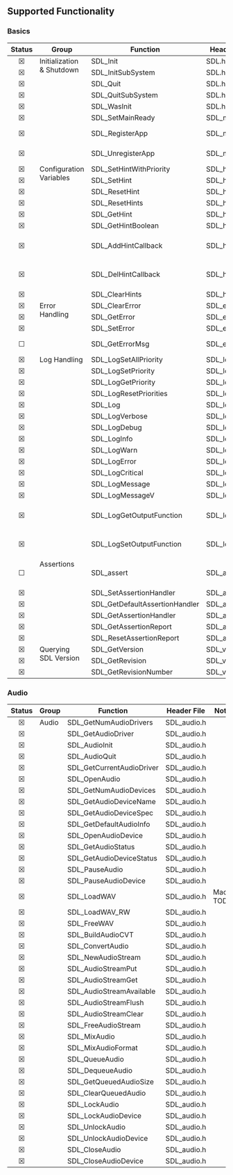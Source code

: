 ## Supported Functionality
<!-- &#9746; = checked checkbox -->
<!-- &#9744;; = un-checked checkbox -->

### Basics
<table>
    <thead>
        <tr>
            <th>Status</th>
            <th>Group</th>
            <th>Function</th>
            <th>Header File</th>
            <th>Notes</th>
        </tr>
    </thead>
    <tbody>
<!-- -->
        <tr>
            <td align="center">&#9746;</td>
            <td rowspan=8 valign="top">Initialization & Shutdown</td><td>SDL_Init</td>
            <td>SDL.h</td>
            <td></td>
        </tr>
        <tr>
            <td align="center">&#9746;</td>
            <td>SDL_InitSubSystem</td>
            <td>SDL.h</td>
            <td></td>
        </tr>
        <tr>
            <td align="center">&#9746;</td>
            <td>SDL_Quit</td>
            <td>SDL.h</td>
            <td></td>
        </tr>
        <tr>
            <td align="center">&#9746;</td>
            <td>SDL_QuitSubSystem</td>
            <td>SDL.h</td>
            <td></td>
        </tr>
        <tr>
            <td align="center">&#9746;</td>
            <td>SDL_WasInit</td>
            <td>SDL.h</td>
            <td></td>
        </tr>
        <tr>
            <td align="center">&#9746;</td>
            <td>SDL_SetMainReady</td>
            <td>SDL_main.h</td>
            <td></td>
        </tr>
        <tr>
            <td align="center">&#9746;</td>
            <td>SDL_RegisterApp</td>
            <td>SDL_main.h</td>
            <td>Do not call this directly.</td>
        </tr>
        <tr>
            <td align="center">&#9746;</td>
            <td>SDL_UnregisterApp</td>
            <td>SDL_main.h</td>
            <td>Do not call this directly.</td>
        </tr>
<!-- -->
        <tr>
            <td align="center">&#9746;</td>
            <td rowspan=9 valign="top">Configuration Variables</td><td>SDL_SetHintWithPriority</td>
            <td>SDL_hints.h</td>
            <td></td>
        </tr>
        <tr>
            <td align="center">&#9746;</td>
            <td>SDL_SetHint</td>
            <td>SDL_hints.h</td>
            <td></td>
        </tr>
        <tr>
            <td align="center">&#9746;</td>
            <td>SDL_ResetHint</td>
            <td>SDL_hints.h</td>
            <td></td>
        </tr>
        <tr>
            <td align="center">&#9746;</td>
            <td>SDL_ResetHints</td>
            <td>SDL_hints.h</td>
            <td></td>
        </tr>
        <tr>
            <td align="center">&#9746;</td>
            <td>SDL_GetHint</td>
            <td>SDL_hints.h</td>
            <td></td>
        </tr>
        <tr>
            <td align="center">&#9746;</td>
            <td>SDL_GetHintBoolean</td>
            <td>SDL_hints.h</td>
            <td></td>
        </tr>
        <tr>
            <td align="center">&#9746;</td>
            <td>SDL_AddHintCallback</td>
            <td>SDL_hints.h</td>
            <td>Callbacks are broken in Golang.</td>
        </tr>
        <tr>
            <td align="center">&#9746;</td>
            <td>SDL_DelHintCallback</td>
            <td>SDL_hints.h</td>
            <td>Callbacks are broken in Golang.</td>
        </tr>
        <tr>
            <td align="center">&#9746;</td>
            <td>SDL_ClearHints</td>
            <td>SDL_hints.h</td>
            <td></td>
        </tr>
<!-- -->
        <tr>
            <td align="center">&#9746;</td>
            <td rowspan=4 valign="top">Error Handling</td><td>SDL_ClearError</td>
            <td>SDL_error.h</td>
            <td></td>
        </tr>
        <tr>
            <td align="center">&#9746;</td>
            <td>SDL_GetError</td>
            <td>SDL_error.h</td>
            <td></td>
        </tr>
        <tr>
            <td align="center">&#9746;</td>
            <td>SDL_SetError</td>
            <td>SDL_error.h</td>
            <td></td>
        </tr>
        <tr>
            <td align="center">&#9744;</td>
            <td>SDL_GetErrorMsg</td>
            <td>SDL_error.h</td>
            <td>Use SDL_GetError.</td>
        </tr>
<!-- -->
        <tr>
            <td align="center">&#9746;</td>
            <td rowspan=15 valign="top">Log Handling</td><td>SDL_LogSetAllPriority</td>
            <td>SDL_log.h</td>
            <td></td>
        </tr>
        <tr>
            <td align="center">&#9746;</td>
            <td>SDL_LogSetPriority</td>
            <td>SDL_log.h</td>
            <td></td>
        </tr>
        <tr>
            <td align="center">&#9746;</td>
            <td>SDL_LogGetPriority</td>
            <td>SDL_log.h</td>
            <td></td>
        </tr>
        <tr>
            <td align="center">&#9746;</td>
            <td>SDL_LogResetPriorities</td>
            <td>SDL_log.h</td>
            <td></td>
        </tr>
        <tr>
            <td align="center">&#9746;</td>
            <td>SDL_Log</td>
            <td>SDL_log.h</td>
            <td></td>
        </tr>
        <tr>
            <td align="center">&#9746;</td>
            <td>SDL_LogVerbose</td>
            <td>SDL_log.h</td>
            <td></td>
        </tr>
        <tr>
            <td align="center">&#9746;</td>
            <td>SDL_LogDebug</td>
            <td>SDL_log.h</td>
            <td></td>
        </tr>
        <tr>
            <td align="center">&#9746;</td>
            <td>SDL_LogInfo</td>
            <td>SDL_log.h</td>
            <td></td>
        </tr>
        <tr>
            <td align="center">&#9746;</td>
            <td>SDL_LogWarn</td>
            <td>SDL_log.h</td>
            <td></td>
        </tr>
        <tr>
            <td align="center">&#9746;</td>
            <td>SDL_LogError</td>
            <td>SDL_log.h</td>
            <td></td>
        </tr>
        <tr>
            <td align="center">&#9746;</td>
            <td>SDL_LogCritical</td>
            <td>SDL_log.h</td>
            <td></td>
        </tr>
        <tr>
            <td align="center">&#9746;</td>
            <td>SDL_LogMessage</td>
            <td>SDL_log.h</td>
            <td></td>
        </tr>
        <tr>
            <td align="center">&#9746;</td>
            <td>SDL_LogMessageV</td>
            <td>SDL_log.h</td>
            <td></td>
        </tr>
        <tr>
            <td align="center">&#9746;</td>
            <td>SDL_LogGetOutputFunction</td>
            <td>SDL_log.h</td>
            <td>Callbacks are broken in Golang.</td>
        </tr>
        <tr>
            <td align="center">&#9746;</td>
            <td>SDL_LogSetOutputFunction</td>
            <td>SDL_log.h</td>
            <td>Callbacks are broken in Golang.</td>
        </tr>
<!-- -->
        <tr>
            <td align="center">&#9744;</td>
            <td rowspan=6 valign="top">Assertions</td>
            <td>SDL_assert</td>
            <td>SDL_assert.h</td>
            <td>Macro. Not available in Go.</td>
        </tr>
        <tr>
            <td align="center">&#9746;</td>
            <td>SDL_SetAssertionHandler</td>
            <td>SDL_assert.h</td>
            <td></td>
        </tr>
        <tr>
            <td align="center">&#9746;</td>
            <td>SDL_GetDefaultAssertionHandler</td>
            <td>SDL_assert.h</td>
            <td></td>
        </tr>
        <tr>
            <td align="center">&#9746;</td>
            <td>SDL_GetAssertionHandler</td>
            <td>SDL_assert.h</td>
            <td></td>
        </tr>
        <tr>
            <td align="center">&#9746;</td>
            <td>SDL_GetAssertionReport</td>
            <td>SDL_assert.h</td>
            <td></td>
        </tr>
        <tr>
            <td align="center">&#9746;</td>
            <td>SDL_ResetAssertionReport</td>
            <td>SDL_assert.h</td>
            <td></td>
        </tr>
<!-- -->
        <tr>
            <td align="center">&#9746;</td>
            <td rowspan=3 valign="top">Querying SDL Version</td>
            <td>SDL_GetVersion</td>
            <td>SDL_version.h</td>
            <td></td>
        </tr>
        <tr>
            <td align="center">&#9746;</td>
            <td>SDL_GetRevision</td>
            <td>SDL_version.h</td>
            <td></td>
        </tr>
        <tr>
            <td align="center">&#9746;</td>
            <td>SDL_GetRevisionNumber</td>
            <td>SDL_version.h</td>
            <td>Deprecated.</td>
        </tr>
    </tbody>
</table>

### Audio
<table>
    <thead>
        <tr>
            <th>Status</th>
            <th>Group</th>
            <th>Function</th>
            <th>Header File</th>
            <th>Notes</th>
        </tr>
    </thead>
    <tbody>
<!-- -->
        <tr>
            <td align="center">&#9746;</td>
            <td rowspan=39 valign="top">Audio</td>
            <td>SDL_GetNumAudioDrivers</td>
            <td>SDL_audio.h</td>
            <td></td>
        </tr>
        <tr><td align="center">&#9746;</td><td>SDL_GetAudioDriver</td><td>SDL_audio.h</td><td></td></tr>
        <tr><td align="center">&#9746;</td><td>SDL_AudioInit</td><td>SDL_audio.h</td><td></td></tr>
        <tr><td align="center">&#9746;</td><td>SDL_AudioQuit</td><td>SDL_audio.h</td><td></td></tr>
        <tr><td align="center">&#9746;</td><td>SDL_GetCurrentAudioDriver</td><td>SDL_audio.h</td><td></td></tr>
        <tr><td align="center">&#9746;</td><td>SDL_OpenAudio</td><td>SDL_audio.h</td><td></td></tr>
        <tr><td align="center">&#9746;</td><td>SDL_GetNumAudioDevices</td><td>SDL_audio.h</td><td></td></tr>
        <tr><td align="center">&#9746;</td><td>SDL_GetAudioDeviceName</td><td>SDL_audio.h</td><td></td></tr>
        <tr><td align="center">&#9746;</td><td>SDL_GetAudioDeviceSpec</td><td>SDL_audio.h</td><td></td></tr>
        <tr><td align="center">&#9746;</td><td>SDL_GetDefaultAudioInfo</td><td>SDL_audio.h</td><td></td></tr>
        <tr><td align="center">&#9746;</td><td>SDL_OpenAudioDevice</td><td>SDL_audio.h</td><td></td></tr>
        <tr><td align="center">&#9746;</td><td>SDL_GetAudioStatus</td><td>SDL_audio.h</td><td></td></tr>
        <tr><td align="center">&#9746;</td><td>SDL_GetAudioDeviceStatus</td><td>SDL_audio.h</td><td></td></tr>
        <tr><td align="center">&#9746;</td><td>SDL_PauseAudio</td><td>SDL_audio.h</td><td></td></tr>
        <tr><td align="center">&#9746;</td><td>SDL_PauseAudioDevice</td><td>SDL_audio.h</td><td></td></tr>
        <tr><td align="center">&#9746;</td><td>SDL_LoadWAV</td><td>SDL_audio.h</td><td>Macro. TODO.</td></tr>
        <tr><td align="center">&#9746;</td><td>SDL_LoadWAV_RW</td><td>SDL_audio.h</td><td></td></tr>
        <tr><td align="center">&#9746;</td><td>SDL_FreeWAV</td><td>SDL_audio.h</td><td></td></tr>
        <tr><td align="center">&#9746;</td><td>SDL_BuildAudioCVT</td><td>SDL_audio.h</td><td></td></tr>
        <tr><td align="center">&#9746;</td><td>SDL_ConvertAudio</td><td>SDL_audio.h</td><td></td></tr>
        <tr><td align="center">&#9746;</td><td>SDL_NewAudioStream</td><td>SDL_audio.h</td><td></td></tr>
        <tr><td align="center">&#9746;</td><td>SDL_AudioStreamPut</td><td>SDL_audio.h</td><td></td></tr>
        <tr><td align="center">&#9746;</td><td>SDL_AudioStreamGet</td><td>SDL_audio.h</td><td></td></tr>
        <tr><td align="center">&#9746;</td><td>SDL_AudioStreamAvailable</td><td>SDL_audio.h</td><td></td></tr>
        <tr><td align="center">&#9746;</td><td>SDL_AudioStreamFlush</td><td>SDL_audio.h</td><td></td></tr>
        <tr><td align="center">&#9746;</td><td>SDL_AudioStreamClear</td><td>SDL_audio.h</td><td></td></tr>
        <tr><td align="center">&#9746;</td><td>SDL_FreeAudioStream</td><td>SDL_audio.h</td><td></td></tr>
        <tr><td align="center">&#9746;</td><td>SDL_MixAudio</td><td>SDL_audio.h</td><td></td></tr>
        <tr><td align="center">&#9746;</td><td>SDL_MixAudioFormat</td><td>SDL_audio.h</td><td></td></tr>
        <tr><td align="center">&#9746;</td><td>SDL_QueueAudio</td><td>SDL_audio.h</td><td></td></tr>
        <tr><td align="center">&#9746;</td><td>SDL_DequeueAudio</td><td>SDL_audio.h</td><td></td></tr>
        <tr><td align="center">&#9746;</td><td>SDL_GetQueuedAudioSize</td><td>SDL_audio.h</td><td></td></tr>
        <tr><td align="center">&#9746;</td><td>SDL_ClearQueuedAudio</td><td>SDL_audio.h</td><td></td></tr>
        <tr><td align="center">&#9746;</td><td>SDL_LockAudio</td><td>SDL_audio.h</td><td></td></tr>
        <tr><td align="center">&#9746;</td><td>SDL_LockAudioDevice</td><td>SDL_audio.h</td><td></td></tr>
        <tr><td align="center">&#9746;</td><td>SDL_UnlockAudio</td><td>SDL_audio.h</td><td></td></tr>
        <tr><td align="center">&#9746;</td><td>SDL_UnlockAudioDevice</td><td>SDL_audio.h</td><td></td></tr>
        <tr><td align="center">&#9746;</td><td>SDL_CloseAudio</td><td>SDL_audio.h</td><td></td></tr>
        <tr><td align="center">&#9746;</td><td>SDL_CloseAudioDevice</td><td>SDL_audio.h</td><td></td></tr>
    </tbody>
</table>
